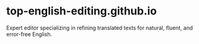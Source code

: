 # top-english-editing.github.io
Expert editor specializing in refining translated texts for natural, fluent, and error-free English. 
